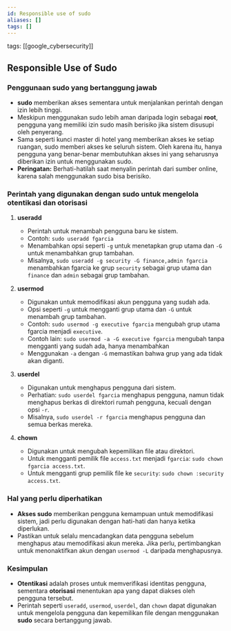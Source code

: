 ```yaml
---
id: Responsible use of sudo
aliases: []
tags: []
---
```


tags: [[google_cybersecurity]]

## Responsible Use of Sudo

### Penggunaan sudo yang bertanggung jawab

- **sudo** memberikan akses sementara untuk menjalankan perintah dengan izin lebih tinggi.
- Meskipun menggunakan sudo lebih aman daripada login sebagai **root**, pengguna yang memiliki izin sudo masih berisiko jika sistem disusupi oleh penyerang.
- Sama seperti kunci master di hotel yang memberikan akses ke setiap ruangan, sudo memberi akses ke seluruh sistem. Oleh karena itu, hanya pengguna yang benar-benar membutuhkan akses ini yang seharusnya diberikan izin untuk menggunakan sudo.
- **Peringatan:** Berhati-hatilah saat menyalin perintah dari sumber online, karena salah menggunakan sudo bisa berisiko.

### Perintah yang digunakan dengan sudo untuk mengelola otentikasi dan otorisasi

1. **useradd**

   - Perintah untuk menambah pengguna baru ke sistem.
   - Contoh: `sudo useradd fgarcia`
   - Menambahkan opsi seperti `-g` untuk menetapkan grup utama dan `-G` untuk menambahkan grup tambahan.
   - Misalnya, `sudo useradd -g security -G finance,admin fgarcia` menambahkan fgarcia ke grup `security` sebagai grup utama dan `finance` dan `admin` sebagai grup tambahan.

2. **usermod**

   - Digunakan untuk memodifikasi akun pengguna yang sudah ada.
   - Opsi seperti `-g` untuk mengganti grup utama dan `-G` untuk menambah grup tambahan.
   - Contoh: `sudo usermod -g executive fgarcia` mengubah grup utama fgarcia menjadi `executive`.
   - Contoh lain: `sudo usermod -a -G executive fgarcia` mengubah tanpa mengganti yang sudah ada, hanya menambahkan
   - Menggunakan `-a` dengan `-G` memastikan bahwa grup yang ada tidak akan diganti.

3. **userdel**

   - Digunakan untuk menghapus pengguna dari sistem.
   - Perhatian: `sudo userdel fgarcia` menghapus pengguna, namun tidak menghapus berkas di direktori rumah pengguna, kecuali dengan opsi `-r`.
   - Misalnya, `sudo userdel -r fgarcia` menghapus pengguna dan semua berkas mereka.

4. **chown**
   - Digunakan untuk mengubah kepemilikan file atau direktori.
   - Untuk mengganti pemilik file `access.txt` menjadi `fgarcia`: `sudo chown fgarcia access.txt`.
   - Untuk mengganti grup pemilik file ke `security`: `sudo chown :security access.txt`.

### Hal yang perlu diperhatikan

- **Akses sudo** memberikan pengguna kemampuan untuk memodifikasi sistem, jadi perlu digunakan dengan hati-hati dan hanya ketika diperlukan.
- Pastikan untuk selalu mencadangkan data pengguna sebelum menghapus atau memodifikasi akun mereka. Jika perlu, pertimbangkan untuk menonaktifkan akun dengan `usermod -L` daripada menghapusnya.

### Kesimpulan

- **Otentikasi** adalah proses untuk memverifikasi identitas pengguna, sementara **otorisasi** menentukan apa yang dapat diakses oleh pengguna tersebut.
- Perintah seperti `useradd`, `usermod`, `userdel`, dan `chown` dapat digunakan untuk mengelola pengguna dan kepemilikan file dengan menggunakan **sudo** secara bertanggung jawab.

